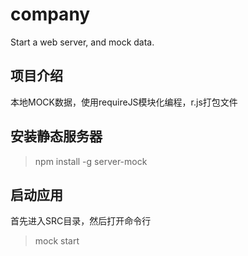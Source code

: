 # company

Start a web server, and mock data. 

## 项目介绍

本地MOCK数据，使用requireJS模块化编程，r.js打包文件



## 安装静态服务器

>npm install -g server-mock

## 启动应用

首先进入SRC目录，然后打开命令行

> mock start

 